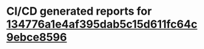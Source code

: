 # CI/CD generated reports for [134776a1e4af395dab5c15d611fc64c9ebce8596](https://github.com/hydephp/develop/commit/134776a1e4af395dab5c15d611fc64c9ebce8596)

